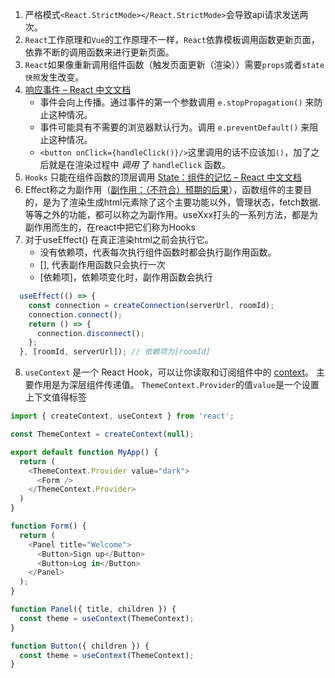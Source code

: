 1. 严格模式`<React.StrictMode></React.StrictMode>`会导致api请求发送两次。
2. `React`工作原理和`Vue`的工作原理不一样，`React`依靠模板调用函数更新页面，依靠不断的调用函数来进行更新页面。
3. `React`如果像重新调用组件函数（触发页面更新（渲染））需要`props`或者`state快照`发生改变。
4. [响应事件 – React 中文文档](https://zh-hans.react.dev/learn/responding-to-events#stopping-propagation)
   - 事件会向上传播。通过事件的第一个参数调用 `e.stopPropagation()` 来防止这种情况。
   - 事件可能具有不需要的浏览器默认行为。调用 `e.preventDefault()` 来阻止这种情况。
   - `<button onClick={handleClick()}/>`这里调用的话不应该加`()`，加了之后就是在渲染过程中 _调用_ 了 `handleClick` 函数。
5. `Hooks` 只能在组件函数的顶层调用 [State：组件的记忆 – React 中文文档](https://zh-hans.react.dev/learn/state-a-components-memory#meet-your-first-hook)
6. Effect称之为副作用（[副作用：（不符合）预期的后果](https://zh-hans.react.dev/learn/keeping-components-pure#side-effects-unintended-consequences)），函数组件的主要目的，是为了渲染生成html元素除了这个主要功能以外，管理状态，fetch数据.等等之外的功能，都可以称之为副作用。useXxx打头的一系列方法，都是为副作用而生的，在react中把它们称为Hooks
7. 对于useEffect()
   在真正渲染html之前会执行它。
   - 没有依赖项，代表每次执行组件函数时都会执行副作用函数。
   - [], 代表副作用函数只会执行一次
   - [依赖项]，依赖项变化时，副作用函数会执行
```js
  useEffect(() => {
    const connection = createConnection(serverUrl, roomId);
    connection.connect();
    return () => {
      connection.disconnect();
    };
  }, [roomId, serverUrl]); // 依赖项为[roomId]
```
8. `useContext` 是一个 React Hook，可以让你读取和订阅组件中的 [context](https://zh-hans.react.dev/learn/passing-data-deeply-with-context)。
   主要作用是为深层组件传递值。
   `ThemeContext.Provider`的值`value`是一个设置上下文值得标签
```js
import { createContext, useContext } from 'react';

const ThemeContext = createContext(null);

export default function MyApp() {
  return (
    <ThemeContext.Provider value="dark">
      <Form />
    </ThemeContext.Provider>
  )
}

function Form() {
  return (
    <Panel title="Welcome">
      <Button>Sign up</Button>
      <Button>Log in</Button>
    </Panel>
  );
}

function Panel({ title, children }) {
  const theme = useContext(ThemeContext);
}

function Button({ children }) {
  const theme = useContext(ThemeContext);
}

```